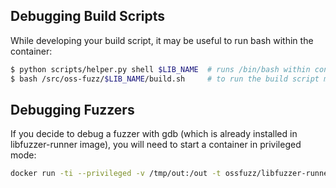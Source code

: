 ## Debugging Build Scripts

While developing your build script, it may be useful to run bash within the
container:

```bash
$ python scripts/helper.py shell $LIB_NAME  # runs /bin/bash within container
$ bash /src/oss-fuzz/$LIB_NAME/build.sh     # to run the build script manually
```

## Debugging Fuzzers

If you decide to debug a fuzzer with gdb (which is already installed in libfuzzer-runner image),
you will need to start a container in privileged mode:

```bash
docker run -ti --privileged -v /tmp/out:/out -t ossfuzz/libfuzzer-runner /out/some_fuzzer_name
```
